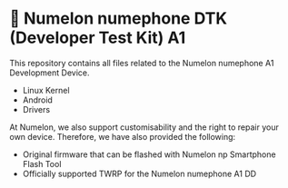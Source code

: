 # 📱 Numelon numephone DTK (Developer Test Kit) A1
This repository contains all files related to the Numelon numephone A1 Development Device.

- Linux Kernel
- Android
- Drivers

At Numelon, we also support customisability and the right to repair your own device. Therefore, we have also provided the following:
- Original firmware that can be flashed with Numelon np Smartphone Flash Tool
- Officially supported TWRP for the Numelon numephone A1 DD

